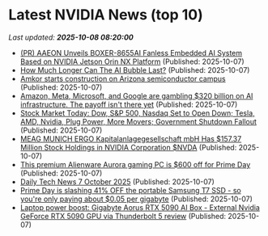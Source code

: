 # Latest NVIDIA News (top 10)
_Last updated: **2025-10-08 08:20:00**_

- [(PR) AAEON Unveils BOXER-8655AI Fanless Embedded AI System Based on NVIDIA Jetson Orin NX Platform](https://www.techpowerup.com/341659/aaeon-unveils-boxer-8655ai-fanless-embedded-ai-system-based-on-nvidia-jetson-orin-nx-platform) (Published: 2025-10-07)
- [How Much Longer Can The AI Bubble Last?](https://biztoc.com/x/398ca8641731632e) (Published: 2025-10-07)
- [Amkor starts construction on Arizona semiconductor campus](https://www.verdict.co.uk/amkor-arizona-semiconductor-campus/) (Published: 2025-10-07)
- [Amazon, Meta, Microsoft, and Google are gambling $320 billion on AI infrastructure. The payoff isn't there yet](https://www.businessinsider.com/big-tech-ai-capex-infrastructure-data-center-wars-2025-10) (Published: 2025-10-07)
- [Stock Market Today: Dow, S&P 500, Nasdaq Set to Open Down; Tesla, AMD, Nvidia, Plug Power, More Movers; Government Shutdown Fallout](https://biztoc.com/x/65114037b0f31296) (Published: 2025-10-07)
- [MEAG MUNICH ERGO Kapitalanlagegesellschaft mbH Has $157.37 Million Stock Holdings in NVIDIA Corporation $NVDA](https://www.etfdailynews.com/2025/10/07/meag-munich-ergo-kapitalanlagegesellschaft-mbh-has-157-37-million-stock-holdings-in-nvidia-corporation-nvda/) (Published: 2025-10-07)
- [This premium Alienware Aurora gaming PC is $600 off for Prime Day](https://www.zdnet.com/article/this-alienware-aurora-pc-is-600-during-prime-day/) (Published: 2025-10-07)
- [Daily Tech News 7 October 2025](https://acecomments.mu.nu/?post=416785) (Published: 2025-10-07)
- [Prime Day is slashing 41% OFF the portable Samsung T7 SSD - so you're only paying about $0.05 per gigabyte](https://www.androidcentral.com/accessories/prime-day-is-slashing-41-percent-off-the-portable-samsung-t7-ssd-so-youre-only-paying-about-usd0-05-per-gigabyte) (Published: 2025-10-07)
- [Laptop power boost: Gigabyte Aorus RTX 5090 AI Box - External Nvidia GeForce RTX 5090 GPU via Thunderbolt 5 review](https://www.notebookcheck.net/Laptop-power-boost-Gigabyte-Aorus-RTX-5090-AI-Box-External-Nvidia-GeForce-RTX-5090-GPU-via-Thunderbolt-5-review.1132595.0.html) (Published: 2025-10-07)
